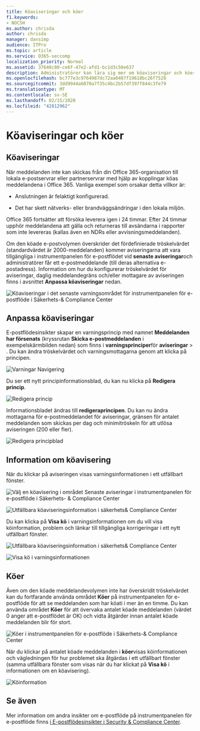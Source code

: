 ```yaml
---
title: Köaviseringar och köer
f1.keywords:
- NOCSH
ms.author: chrisda
author: chrisda
manager: dansimp
audience: ITPro
ms.topic: article
ms.service: O365-seccomp
localization_priority: Normal
ms.assetid: 37640c80-ce6f-47e2-afd1-bc1d3c50e637
description: Administratörer kan lära sig mer om köaviseringar och köer i instrumentpanelen för e-postflöde i Säkerhets- & Compliance Center.
ms.openlocfilehash: bc777e3c9764987dc72aa0407f19618bc26f7528
ms.sourcegitcommit: 3dd9944a6070a7f35c4bc2b57df397f844c3fe79
ms.translationtype: MT
ms.contentlocale: sv-SE
ms.lasthandoff: 02/15/2020
ms.locfileid: "42812962"
---
```

# <a name="queue-alerts-and-queues"></a>Köaviseringar och köer

## <a name="queue-alerts"></a>Köaviseringar

När meddelanden inte kan skickas från din Office 365-organisation till lokala e-postservrar eller partnerservrar med hjälp av kopplingar köas meddelandena i Office 365. Vanliga exempel som orsakar detta villkor är:

- Anslutningen är felaktigt konfigurerad.

- Det har skett nätverks- eller brandväggsändringar i den lokala miljön.

Office 365 fortsätter att försöka leverera igen i 24 timmar. Efter 24 timmar upphör meddelandena att gälla och returneras till avsändarna i rapporter som inte levereras (kallas även en NDRs eller avvisningsmeddelanden).

Om den köade e-postvolymen överskrider det fördefinierade tröskelvärdet (standardvärdet är 2000-meddelanden) kommer aviseringarna att vara tillgängliga i instrumentpanelen för e-postflödet vid **senaste aviseringar**och administratörer får ett e-postmeddelande (till deras alternativa e-postadress). Information om hur du konfigurerar tröskelvärdet för aviseringar, daglig meddelandegräns och/eller mottagare av aviseringen finns i avsnittet **Anpassa köaviseringar** nedan.

![Köaviseringar i det senaste varningsområdet för instrumentpanelen för e-postflöde i Säkerhets-& Compliance Center](../../media/5fc4a51c-6118-4270-960b-c6b176ef94ae.png)

## <a name="customize-queue-alerts"></a>Anpassa köaviseringar

E-postflödesinsikter skapar en varningsprincip med namnet **Meddelanden har försenats** (kryssrutan **Skicka e-postmeddelanden** i exempelskärmbilden nedan) som finns i **varningsprinciper**för **aviseringar** \> . Du kan ändra tröskelvärdet och varningsmottagarna genom att klicka på principen.

![Varningar Navigering](../../media/efb95976-9e0b-484e-a2fd-093c5bc7a40f.png)

Du ser ett nytt principinformationsblad, du kan nu klicka på **Redigera princip**.

![Redigera princip](../../media/ed2aceae-3ee2-4849-a17e-87915987a7dd.png)

Informationsbladet ändras till **redigeraprincipen**. Du kan nu ändra mottagarna för e-postmeddelandet för aviseringar, gränsen för antalet meddelanden som skickas per dag och minimitröskeln för att utlösa aviseringen (200 eller fler).

![Redigera principblad](../../media/c657cc74-7867-474c-b2c9-dc478449f990.png)

## <a name="queue-alert-details"></a>Information om köavisering

När du klickar på aviseringen visas varningsinformationen i ett utfällbart fönster.

![Välj en köavisering i området Senaste aviseringar i instrumentpanelen för e-postflöde i Säkerhets- & Compliance Center](../../media/1f6b0e96-5b2c-41ef-9684-9d813b3fabe6.png)

![Utfällbara köaviseringsinformation i säkerhets& Compliance Center](../../media/105c8fff-912f-4763-8806-2740ebdecd4b.png)

Du kan klicka på **Visa kö** i varningsinformationen om du vill visa köinformation, problem och länkar till tillgängliga korrigeringar i ett nytt utfällbart fönster.

![Utfällbara köaviseringsinformation i säkerhets& Compliance Center](../../media/8ff60955-55ef-4f32-a966-85e02cb608d1.png)

![Visa kö i varningsinformationen](../../media/4eb088fe-5dd9-4bf4-b959-c1bb2545c515.png)

## <a name="queues"></a>Köer

Även om den köade meddelandevolymen inte har överskridit tröskelvärdet kan du fortfarande använda området **Köer** på instrumentpanelen för e-postflöde för att se meddelanden som har köati i mer än en timme. Du kan använda området **Köer** för att övervaka antalet köade meddelanden (värdet 0 anger att e-postflödet är OK) och vidta åtgärder innan antalet köade meddelanden blir för stort.

![Köer i instrumentpanelen för e-postflöde i Säkerhets-& Compliance Center](../../media/0ef6e2ef-dd22-4363-9d4a-b20a00babc9f.png)

När du klickar på antalet köade meddelanden i **köer**visas köinformationen och vägledningen för hur problemet ska åtgärdas i ett utfällbart fönster (samma utfällbara fönster som visas när du har klickat på **Visa kö** i informationen om en köavisering).

![Köinformation](../../media/4eb088fe-5dd9-4bf4-b959-c1bb2545c515.png)

## <a name="see-also"></a>Se även

Mer information om andra insikter om e-postflöde på instrumentpanelen för e-postflöde finns [i E-postflödesinsikter i Security & Compliance Center](mail-flow-insights-v2.md).
